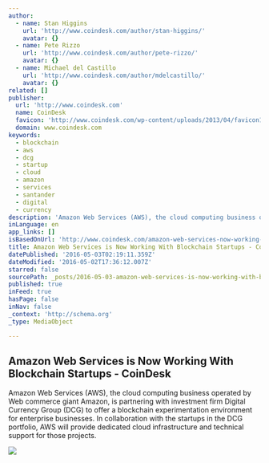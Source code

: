 ```yaml
---
author:
  - name: Stan Higgins
    url: 'http://www.coindesk.com/author/stan-higgins/'
    avatar: {}
  - name: Pete Rizzo
    url: 'http://www.coindesk.com/author/pete-rizzo/'
    avatar: {}
  - name: Michael del Castillo
    url: 'http://www.coindesk.com/author/mdelcastillo/'
    avatar: {}
related: []
publisher:
  url: 'http://www.coindesk.com'
  name: CoinDesk
  favicon: 'http://www.coindesk.com/wp-content/uploads/2013/04/favicon1.ico?1fee9b'
  domain: www.coindesk.com
keywords:
  - blockchain
  - aws
  - dcg
  - startup
  - cloud
  - amazon
  - services
  - santander
  - digital
  - currency
description: 'Amazon Web Services (AWS), the cloud computing business operated by Web commerce giant Amazon, is partnering with investment firm Digital Currency Group (DCG) to offer a blockchain experimentation environment for enterprise businesses. In collaboration with the startups in the DCG portfolio, AWS will provide dedicated cloud infrastructure and technical support for those projects.'
inLanguage: en
app_links: []
isBasedOnUrl: 'http://www.coindesk.com/amazon-web-services-now-working-blockchain-startups/'
title: Amazon Web Services is Now Working With Blockchain Startups - CoinDesk
datePublished: '2016-05-03T02:19:11.359Z'
dateModified: '2016-05-02T17:36:12.007Z'
starred: false
sourcePath: _posts/2016-05-03-amazon-web-services-is-now-working-with-blockchain-startups.md
published: true
inFeed: true
hasPage: false
inNav: false
_context: 'http://schema.org'
_type: MediaObject

---
```

<article style=""><h1>Amazon Web Services is Now Working With Blockchain Startups - CoinDesk</h1><p>Amazon Web Services (AWS), the cloud computing business operated by Web commerce giant Amazon, is partnering with investment firm Digital Currency Group (DCG) to offer a blockchain experimentation environment for enterprise businesses. In collaboration with the startups in the DCG portfolio, AWS will provide dedicated cloud infrastructure and technical support for those projects.</p><img src="http://media.coindesk.com/2016/05/AWS-1.jpg" /></article>